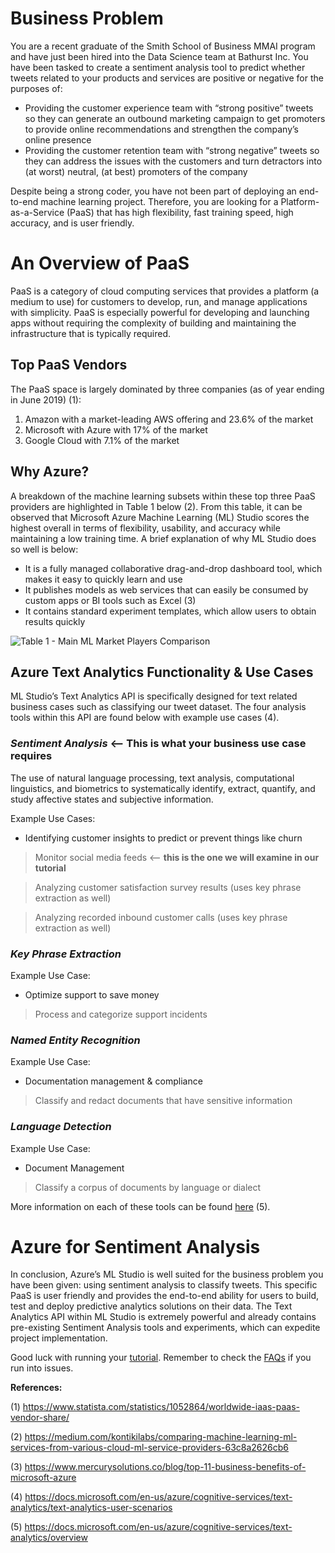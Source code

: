 # **Business Problem**

You are a recent graduate of the Smith School of Business MMAI program and have just been hired into the Data Science team at Bathurst Inc. You have been tasked to create a sentiment analysis tool to predict whether tweets related to your products and services are positive or negative for the purposes of:

* Providing the customer experience team with “strong positive” tweets so they can generate an outbound marketing campaign to get promoters to provide online recommendations and strengthen the company’s online presence
* Providing the customer retention team with “strong negative” tweets so they can address the issues with the customers and turn detractors into (at worst) neutral, (at best) promoters of the company

Despite being a strong coder, you have not been part of deploying an end-to-end machine learning project. Therefore, you are looking for a Platform-as-a-Service (PaaS) that has high flexibility, fast training speed, high accuracy, and is user friendly.

# **An Overview of PaaS**

PaaS is a category of cloud computing services that provides a platform (a medium to use) for customers to develop, run, and manage applications with simplicity. PaaS is especially powerful for developing and launching apps without requiring the complexity of building and maintaining the infrastructure that is typically required.

## **Top PaaS Vendors**

The PaaS space is largely dominated by three companies (as of year ending in June 2019) (1):
1. Amazon with a market-leading AWS offering and 23.6% of the market   
2. Microsoft with Azure with 17% of the market
3. Google Cloud with 7.1% of the market 

## **Why Azure?**

A breakdown of the machine learning subsets within these top three PaaS providers are highlighted in Table 1 below (2). From this table, it can be observed that Microsoft Azure Machine Learning (ML) Studio scores the highest overall in terms of flexibility, usability, and accuracy while maintaining a low training time. A brief explanation of why ML Studio does so well is below:

* It is a fully managed collaborative drag-and-drop dashboard tool, which makes it easy to quickly learn and use
* It publishes models as web services that can easily be consumed by custom apps or BI tools such as Excel (3)
* It contains standard experiment templates, which allow users to obtain results quickly

![Table 1 - Main ML Market Players Comparison](https://user-images.githubusercontent.com/55206834/86994708-14a65180-c175-11ea-818d-f666f8a97912.png)

## **Azure Text Analytics Functionality & Use Cases**

ML Studio’s Text Analytics API is specifically designed for text related business cases such as classifying our tweet dataset. The four analysis tools within this API are found below with example use cases (4).  

### _Sentiment Analysis_ <-- **This is what your business use case requires**

The use of natural language processing, text analysis, computational linguistics, and biometrics to systematically identify, extract, quantify, and study affective states and subjective information.

Example Use Cases: 
* Identifying customer insights to predict or prevent things like churn
> Monitor social media feeds <-- **this is the one we will examine in our tutorial**

> Analyzing customer satisfaction survey results (uses key phrase extraction as well)

> Analyzing recorded inbound customer calls (uses key phrase extraction as well)

### _Key Phrase Extraction_

Example Use Case:
* Optimize support to save money
> Process and categorize support incidents

### _Named Entity Recognition_

Example Use Case:
* Documentation management & compliance
> Classify and redact documents that have sensitive information

### _Language Detection_

Example Use Case:
* Document Management
> Classify a corpus of documents by language or dialect

More information on each of these tools can be found [ here]( https://docs.microsoft.com/en-us/azure/cognitive-services/text-analytics/overview) (5).

# **Azure for Sentiment Analysis**

In conclusion, Azure’s ML Studio is well suited for the business problem you have been given: using sentiment analysis to classify tweets. This specific PaaS is user friendly and provides the end-to-end ability for users to build, test and deploy predictive analytics solutions on their data. The Text Analytics API within ML Studio is extremely powerful and already contains pre-existing Sentiment Analysis tools and experiments, which can expedite project implementation. 

Good luck with running your [tutorial](https://github.com/cShellinc/AzureMLTutorial_SentimentAnalysis/wiki/Microsoft-Azure-ML-Studio---Sentiment-Analysis-Tutorial). Remember to check the [FAQs](https://github.com/cShellinc/AzureMLTutorial_SentimentAnalysis/wiki/FAQs) if you run into issues.


**References:**

(1) https://www.statista.com/statistics/1052864/worldwide-iaas-paas-vendor-share/

(2) https://medium.com/kontikilabs/comparing-machine-learning-ml-services-from-various-cloud-ml-service-providers-63c8a2626cb6 

(3) https://www.mercurysolutions.co/blog/top-11-business-benefits-of-microsoft-azure 

(4) https://docs.microsoft.com/en-us/azure/cognitive-services/text-analytics/text-analytics-user-scenarios

(5) https://docs.microsoft.com/en-us/azure/cognitive-services/text-analytics/overview

